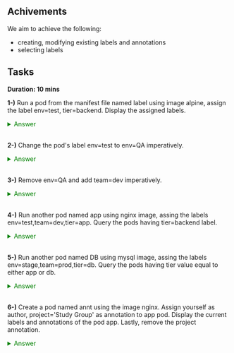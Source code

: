 ## Achivements

We aim to achieve the following:
* creating, modifying existing labels and annotations
* selecting labels
 

## Tasks

**Duration: 10 mins**

**1-)** Run a pod from the manifest file named label using image alpine, assign the label env=test, tier=backend. Display the assigned labels.

<span style="color:green;">
<details closed>
  <summary>
  Answer
  </summary>

```bash
k run label --image=alpine --labels=env=test,tier=backend --restart=Never --dry-run=client -oyaml > label.yaml
k apply -f label.yaml
k get po --show-labels
```

![](assets/20231215161230.png)


</details>
</span>

<br>

**2-)** Change the pod's label env=test to env=QA imperatively.

<span style="color:green;">
<details closed>
  <summary>
  Answer
  </summary>

```bash
k label po label env=QA --overwrite
k get po --show-labels
```

![](assets/20231215161440.png)


</details>
</span>

<br>

**3-)** Remove env=QA and add team=dev imperatively.

<span style="color:green;">
<details closed>
  <summary>
  Answer
  </summary>

```bash
k label po label team=dev env-
k get po --show-labels
```

![](assets/20231215161707.png)


</details>
</span>

<br>

**4-)** Run another pod named app using nginx image, assing the labels env=test,team=dev,tier=app. Query the pods having tier=backend label.

<span style="color:green;">
<details closed>
  <summary>
  Answer
  </summary>

```bash
k run app --image=nginx --labels=env=test,tier=app,team=dev --restart=Never
k get po -l tier=backend --show-labels
```

![](assets/20231215161707.png)


![](assets/20231215163110.png)



</details>
</span>

<br>



**5-)** Run another pod named DB using mysql image, assing the labels env=stage,team=prod,tier=db. Query the pods having tier value equal to either app or db.

<span style="color:green;">
<details closed>
  <summary>
  Answer
  </summary>

```bash
k run db --image=mysql --env=MYSQL_ROOT_PASSWORD=pass --labels=env=stage,team=prod,tier=db --restart=Never
k get po -l 'tier in (app, db)' --show-labels
```

![](assets/20231215161707.png)


![](assets/20231215163110.png)


![](assets/20231215164029.png)


</details>
</span>

<br>


**6-)** Create a pod named annt using the image nginx. Assign yourself as author, project='Study Group' as annotation to app pod. Display the current labels and annotations of the pod app. Lastly, remove the project annotation.

<span style="color:green;">
<details closed>
  <summary>
  Answer
  </summary>

```bash
k run po annt --image=nginx --dry-run=client -oyaml > annt.yaml
k apply -f annt.yaml
k describe po annt
k annotate po annt project-
k describe po annt
```

![](assets/20231215165700.png)

![](assets/20231215165921.png)


![](assets/20231215170007.png)



</details>
</span>

<br>